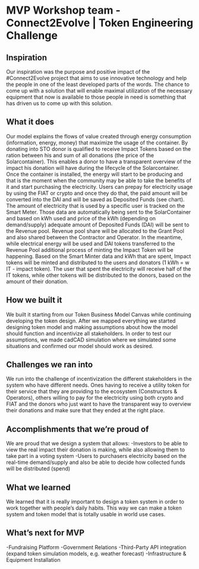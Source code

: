 # MVP Workshop team - Connect2Evolve | Token Engineering Challenge


## Inspiration
Our inspiration was the purpose and positive impact of the #Connect2Evolve project that aims to use innovative technology and help the people in one of the least developed parts of the words. The chance to come up with a solution that will enable maximal utilization of the necessary equipment that now is available to those people in need is something that has driven us to come up with this solution.
## What it does
Our model explains the flows of value created through energy consumption (information, energy, money) that maximize the usage of the container.
By donating into STO donor is qualified to receive Impact Tokens based on the ration between his and sum of all donations (the price of the Solarcontainer). This enables a donor to have a transparent overview of the impact his donation will have during the lifecycle of the Solarcontainer.
Once the container is installed, the energy will start to be producing and that is the moment when the community may be able to take the benefits of it and start purchasing the electricity. Users can prepay for electricity usage by using the FIAT or crypto and once they do that, the paid amount will be converted into the DAI and will be saved as Deposited Funds (see chart).
The amount of electricity that is used by a specific user is tracked on the Smart Meter. Those data are automatically being sent to the SolarContainer and based on kWh used and price of the kWh (depending on demand/supply) adequate amount of Deposited Funds (DAI) will be sent to the Revenue pool. Revenue pool share will be allocated to the Grant Pool and also shared between the Contractor and Operator.
In the meantime, while electrical energy will be used and DAI tokens transferred to the Revenue Pool additional process of minting the Impact Token will be happening. Based on the Smart Minter data and kWh that are spent, Impact tokens will be minted and distributed to the users and donators (1 kWh = w IT - impact token). The user that spent the electricity will receive half of the IT tokens, while other tokens will be distributed to the donors, based on the amount of their donation.
## How we built it
We built it starting from our Token Business Model Canvas while continuing developing the token design. After we mapped everything we started designing token model and making assumptions about how the model should function and incentivize all stakeholders.
In order to test our assumptions, we made cadCAD simulation where we simulated some situations and confirmed our model should work as desired.
## Challenges we ran into
We run into the challenge of incentivization the different stakeholders in the system who have different needs. Ones having to receive a utility token for their service that they are providing to the ecosystem (Constructors & Operators), others willing to pay for the electricity using both crypto and FIAT and the donors who just want to have the transparent way to overview their donations and make sure that they ended at the right place.
## Accomplishments that we’re proud of
We are proud that we design a system that allows:
-Investors to be able to view the real impact their donation is making, while also allowing them to take part in a voting system
-Users to purchasers electricity based on the real-time demand/supply and also be able to decide how collected funds will be distributed (spend)
## What we learned
We learned that it is really important to design a token system in order to work together with people’s daily habits. This way we can make a token system and token model that is totally usable in world use cases.
## What’s next for  MVP
-Fundraising Platform
-Government Relations
-Third-Party API integration (expand token simulation models, e.g. weather forecast)
-Infrastructure & Equipment Installation
